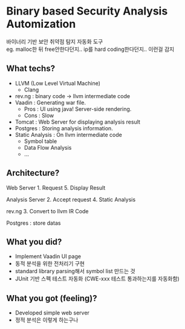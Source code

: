 # Binary based Security Analysis Automization

바이너리 기반 보안 취약점 탐지 자동화 도구\
eg. malloc한 뒤 free안한다던지.. ip를 hard coding한다던지.. 이런걸 감지

## What techs?

- LLVM (Low Level Virtual Machine)
  - Clang
- rev.ng : binary code -> llvm intermediate code
- Vaadin : Generating war file.
  - Pros : UI using java! Server-side rendering.
  - Cons : Slow
- Tomcat : Web Server for displaying analysis result
- Postgres : Storing analysis information.
- Static Analysis : On llvm intermediate code
  - Symbol table
  - Data Flow Analysis
  - ...

## Architecture?

Web Server   1. Request                                                                     5. Display Result

Analysis Server           2. Accept request                              4. Static Analysis

rev.ng                                        3. Convert to llvm IR Code

Postgres : store datas

## What you did?

- Implement Vaadin UI page
- 동적 분석을 위한 전처리기 구현
- standard library parsing해서 symbol list 만드는 것
- JUnit 기반 스펙 테스트 자동화 (CWE-xxx 테스트 통과하는지를 자동화함)

## What you got (feeling)?

- Developed simple web server
- 정적 분석은 이렇게 하는구나

